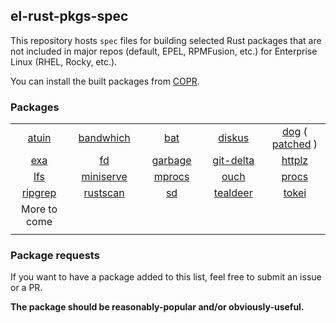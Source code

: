 ## el-rust-pkgs-spec

This repository hosts `spec` files for building selected Rust packages
that are not included in major repos (default, EPEL, RPMFusion, etc.)
for Enterprise Linux (RHEL, Rocky, etc.).

You can install the built packages from [COPR](https://copr.fedorainfracloud.org/coprs/cyqsimon/el-rust-pkgs).

### Packages

<table>
    <tr>
        <td align="center"><a href="https://github.com/ellie/atuin">atuin</a></td>
        <td align="center"><a href="https://github.com/imsnif/bandwhich">bandwhich</a></td>
        <td align="center"><a href="https://github.com/sharkdp/bat">bat</a></td>
        <td align="center"><a href="https://github.com/sharkdp/diskus">diskus</a></td>
        <td align="center">
            <a href="https://github.com/ogham/dog">dog</a>
            <span>(</span>
            <a href="https://github.com/cyqsimon/dog/releases/tag/v0.1.0-patched">patched</a>
            <span>)</span>
        </td>
    </tr>
    <tr>
        <td align="center"><a href="https://github.com/ogham/exa">exa</a></td>
        <td align="center"><a href="https://github.com/sharkdp/fd">fd</a></td>
        <td align="center"><a href="https://git.sr.ht/~mzhang/garbage">garbage</a></td>
        <td align="center"><a href="https://github.com/dandavison/delta">git-delta</a></td>
        <td align="center"><a href="https://github.com/thecoshman/http">httplz</a></td>
    </tr>
    <tr>
        <td align="center"><a href="https://github.com/Canop/lfs">lfs</a></td>
        <td align="center"><a href="https://github.com/svenstaro/miniserve">miniserve</a></td>
        <td align="center"><a href="https://github.com/pvolok/mprocs">mprocs</a></td>
        <td align="center"><a href="https://github.com/ouch-org/ouch">ouch</a></td>
        <td align="center"><a href="https://github.com/dalance/procs">procs</a></td>
    </tr>
    <tr>
        <td align="center"><a href="https://github.com/BurntSushi/ripgrep">ripgrep</a></td>
        <td align="center"><a href="https://github.com/RustScan/RustScan">rustscan</a></td>
        <td align="center"><a href="https://github.com/chmln/sd">sd</a></td>
        <td align="center"><a href="https://github.com/dbrgn/tealdeer">tealdeer</a></td>
        <td align="center"><a href="https://github.com/XAMPPRocky/tokei">tokei</a></td>
    </tr>
    <tr>
        <td align="center">More to come</td>
        <td align="center"></td>
        <td align="center"></td>
        <td align="center"></td>
        <td align="center"></td>
    </tr>
    <tr>
        <td align="center"><img width=200/></td>
        <td align="center"><img width=200/></td>
        <td align="center"><img width=200/></td>
        <td align="center"><img width=200/></td>
        <td align="center"><img width=200/></td>
    </tr>
</table>

### Package requests

If you want to have a package added to this list, feel free
to submit an issue or a PR.

**The package should be reasonably-popular and/or obviously-useful.**
